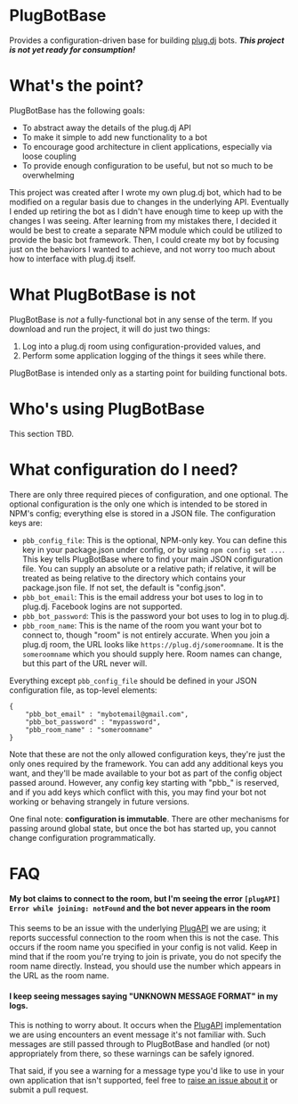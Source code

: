 # PlugBotBase

Provides a configuration-driven base for building [plug.dj](https://plug.dj) bots. ***This project is not yet ready for consumption!***

# What's the point?

PlugBotBase has the following goals:

* To abstract away the details of the plug.dj API
* To make it simple to add new functionality to a bot
* To encourage good architecture in client applications, especially via loose coupling
* To provide enough configuration to be useful, but not so much to be overwhelming

This project was created after I wrote my own plug.dj bot, which had to be modified on a regular basis due to changes in the underlying API. Eventually I ended up retiring the bot as I didn't have enough time to keep up with the changes I was seeing. After learning from my mistakes there, I decided it would be best to create a separate NPM module which could be utilized to provide the basic bot framework. Then, I could create my bot by focusing just on the behaviors I wanted to achieve, and not worry too much about how to interface with plug.dj itself.

# What PlugBotBase is not

PlugBotBase is *not* a fully-functional bot in any sense of the term. If you download and run the project, it will do just two things:

1. Log into a plug.dj room using configuration-provided values, and
2. Perform some application logging of the things it sees while there.

PlugBotBase is intended only as a starting point for building functional bots.

# Who's using PlugBotBase

This section TBD.

# What configuration do I need?

There are only three required pieces of configuration, and one optional. The optional configuration is the only one which is intended to be stored in NPM's config; everything else is stored in a JSON file. The configuration keys are:

* `pbb_config_file`: This is the optional, NPM-only key. You can define this key in your package.json under config, or by using `npm config set ...`. This key tells PlugBotBase where to find your main JSON configuration file. You can supply an absolute or a relative path; if relative, it will be treated as being relative to the directory which contains your package.json file. If not set, the default is "config.json".
* `pbb_bot_email`: This is the email address your bot uses to log in to plug.dj. Facebook logins are not supported.
* `pbb_bot_password`: This is the password your bot uses to log in to plug.dj.
* `pbb_room_name`: This is the name of the room you want your bot to connect to, though "room" is not entirely accurate. When you join a plug.dj room, the URL looks like `https://plug.dj/someroomname`. It is the `someroomname` which you should supply here. Room names can change, but this part of the URL never will.

Everything except `pbb_config_file` should be defined in your JSON configuration file, as top-level elements:

```
{
    "pbb_bot_email" : "mybotemail@gmail.com",
    "pbb_bot_password" : "mypassword",
    "pbb_room_name" : "someroomname"
}
```

Note that these are not the only allowed configuration keys, they're just the only ones required by the framework. You can add any additional keys you want, and they'll be made available to your bot as part of the config object passed around. However, any config key starting with "pbb_" is reserved, and if you add keys which conflict with this, you may find your bot not working or behaving strangely in future versions.

One final note: **configuration is immutable**. There are other mechanisms for passing around global state, but once the bot has started up, you cannot change configuration programmatically.

# FAQ

#### My bot claims to connect to the room, but I'm seeing the error `[plugAPI]  Error while joining: notFound` and the bot never appears in the room

This seems to be an issue with the underlying [PlugAPI](https://github.com/plugCubed/plugAPI) we are using; it reports successful connection to the room when this is not the case. This occurs if the room name you specified in your config is not valid. Keep in mind that if the room you're trying to join is private, you do not specify the room name directly. Instead, you should use the number which appears in the URL as the room name.

#### I keep seeing messages saying "UNKNOWN MESSAGE FORMAT" in my logs.

This is nothing to worry about. It occurs when the [PlugAPI](https://github.com/plugCubed/plugAPI) implementation we are using encounters an event message it's not familiar with. Such messages are still passed through to PlugBotBase and handled (or not) appropriately from there, so these warnings can be safely ignored.

That said, if you see a warning for a message type you'd like to use in your own application that isn't supported, feel free to [raise an issue about it](https://github.com/chrishayesmu/PlugBotBase/issues) or submit a pull request.
